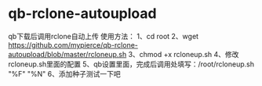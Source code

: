 # qb-rclone-autoupload
qb下载后调用rclone自动上传
使用方法：
1、cd root
2、wget https://github.com/mypierce/qb-rclone-autoupload/blob/master/rcloneup.sh
3、chmod +x rcloneup.sh
4、修改rcloneup.sh里面的配置
5、qb设置里面，完成后调用处填写：/root/rcloneup.sh "%F" "%N"
6、添加种子测试一下吧
